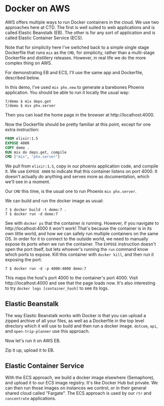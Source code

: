 # Docker on AWS

AWS offers multiple ways to run Docker containers in the cloud. We use two approaches here at CTD. The first is well suited to web applications and is called Elastic Beanstalk (EB). The other is for any sort of application and is called Elastic Container Service (ECS).

Note that for simplicity here I've switched back to a simple single stage Dockerfile that runs `mix` as the `CMD`, for simplicity, rather than a multi-stage Dockerfile and distillery releases. However, in real life we do the more complex thing on AWS.

For demonstrating EB and ECS, I'll use the same app and Dockerfile, described below.

In this demo, I've used `mix phx.new` to generate a barebones Phoenix application. You should be able to run it locally the usual way:

```
7/demo $ mix deps.get
7/demo $ mix phx.server
```

Then you can load the home page in the browser at http://localhost:4000.

Now the Dockerfile should be pretty familiar at this point, except for one extra instruction:

```Dockerfile
FROM elixir:1.5
EXPOSE 4000
COPY demo .
RUN mix do deps.get, compile
CMD ["mix", "phx.server"]
```

We pull from `elixir:1.5`, copy in our phoenix application code, and compile it. We use `EXPOSE 4000` to indicate that this container listens on port 4000. It doesn't actually *do* anything and serves more as documentation, which we'll see in a moment.

Our `CMD` this time, is the usual one to run Phoenix `mix phx.server`.

We can build and run the docker image as usual:

```
7 $ docker build -t demo:7 .
7 $ docker run -d demo:7
```

See with `docker ps` that the container *is* running. However, if you navigate to http://localhost:4000 it won't work! That's because the container is in its own little world, and how we can safely run multiple containers on the same OS. In order for it to connect to the outside world, we need to manually expose its ports when we run the container. The `EXPOSE` instruction doesn't open the port itself, but lets whoever's running the `run` command know which ports to expose. Kill this container with `docker kill`, and then run it exposing the port:

```
7 $ docker run -d -p 4000:4000 demo:7
```

This maps the host's port 4000 to the container's port 4000. Visit http://localhost:4000 and see that the page loads now. It's also interesting to try `docker logs [container_hash]` to see its logs.


## Elastic Beanstalk

The way Elastic Beanstalk works with Docker is that you can upload a zipped archive of all your files, as well as a Dockerfile in the top level directory which it will use to build and then run a docker image. `dotcom`, `api`, and `open-trip-planner` use this approach.

Now let's run it on AWS EB.

Zip it up, upload it to EB.

## Elastic Container Service

With the ECS approach, we build a docker image elsewhere (Semaphore), and upload it to our ECS image registry. It's like Docker Hub but private. We can then run those images on instances we control, or in their general shared cloud called "Fargate". The ECS approach is used by our `rtr` and `concentrate` applications.

